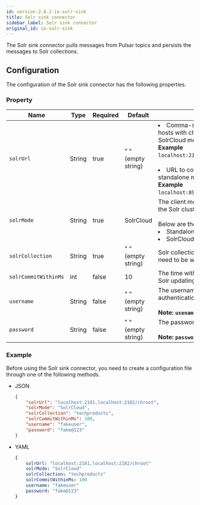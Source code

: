 ```yaml
---
id: version-2.6.2-io-solr-sink
title: Solr sink connector
sidebar_label: Solr sink connector
original_id: io-solr-sink
---
```


The Solr sink connector pulls messages from Pulsar topics 
and persists the messages to Solr collections.



## Configuration

The configuration of the Solr sink connector has the following properties.



### Property

| Name | Type|Required | Default | Description 
|------|----------|----------|---------|-------------|
| `solrUrl` | String|true|" " (empty string) | <li>Comma-separated zookeeper hosts with chroot used in the SolrCloud mode. <br>**Example**<br>`localhost:2181,localhost:2182/chroot` <br><br><li>URL to connect to Solr used in standalone mode. <br>**Example**<br>`localhost:8983/solr` |
| `solrMode` | String|true|SolrCloud| The client mode when interacting with the Solr cluster. <br><br>Below are the available options:<br><li>Standalone<br><li> SolrCloud|
| `solrCollection` |String|true| " " (empty string) | Solr collection name to which records need to be written. |
| `solrCommitWithinMs` |int| false|10 | The time within million seconds for Solr updating commits.|
| `username` |String|false|  " " (empty string) | The username for basic authentication.<br><br>**Note: `usename` is case-sensitive.** |
| `password` | String|false|  " " (empty string) | The password for basic authentication. <br><br>**Note: `password` is case-sensitive.** |



### Example

Before using the Solr sink connector, you need to create a configuration file through one of the following methods.

* JSON

    ```json
    {
        "solrUrl": "localhost:2181,localhost:2182/chroot",
        "solrMode": "SolrCloud",
        "solrCollection": "techproducts",
        "solrCommitWithinMs": 100,
        "username": "fakeuser",
        "password": "fake@123"
    }
    ```

* YAML

    ```yaml
    {
        solrUrl: "localhost:2181,localhost:2182/chroot"
        solrMode: "SolrCloud"
        solrCollection: "techproducts"
        solrCommitWithinMs: 100
        username: "fakeuser"
        password: "fake@123"
    }
    ```

